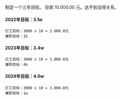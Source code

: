 制定一个三年目标。 存款 10.000.00 元。达不到没得关系。

#### 2022年目标：3.1w
    打工目标：3000 x 10 = 3.000.0元
    兼职目标：1k

#### 2023年目标：3.4w
    打工目标：3000 x 10 = 3.000.0元
    兼职目标：4k

#### 2024年目标：4.0w
    打工目标：3000 x 10 = 3.000.0元
    兼职目标：1w
